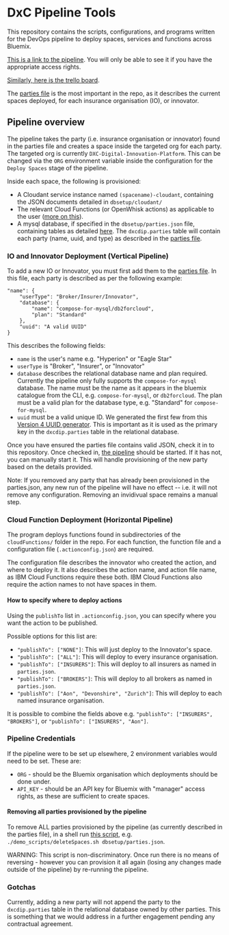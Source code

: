 # DxC Pipeline Tools

This repository contains the scripts, configurations, and programs written for the DevOps pipeline to deploy spaces, services and functions across Bluemix.

[This is a link to the pipeline](https://console.bluemix.net/devops/pipelines/4f66dc99-d97c-4379-bc3b-303af1e06de6?env_id=ibm%3Ayp%3Aus-south). 
You will only be able to see it if you have the appropriate access rights.

[Similarly, here is the trello board](https://trello.com/b/yBtaZipF/dxc-assistance).

The [parties file](dbsetup/parties.json) is the most important in the repo, as it describes the current spaces deployed, for each insurance organisation (IO), or innovator.

## Pipeline overview

The pipeline takes the party (i.e. insurance organisation or innovator) found in the parties file and creates a space inside the targeted org for each party.
The targeted org is currently `DXC-Digital-Innovation-Platform`. 
This can be changed via the `ORG` environment variable inside the configuration for the `Deploy Spaces` stage of the pipeline.

Inside each space, the following is provisioned:
- A Cloudant service instance named `(spacename)-cloudant`, containing the JSON documents detailed in `dbsetup/cloudant/`
- The relevant Cloud Functions (or OpenWhisk actions) as applicable to the user ([more on this](#cloud-function-deployment-horizontal-pipeline)).
- A mysql database, if specified in the `dbsetup/parties.json` file, containing tables as detailed [here](dbsetup/mysql/create_table_dxcdip.sql).
The `dxcdip.parties` table will contain each party (name, uuid, and type) as described in the [parties file](dbsetup/parties.json).

### IO and Innovator Deployment (Vertical Pipeline)

To add a new IO or Innovator, you must first add them to the [parties file](dbsetup/parties.json). In this file, each party is described as per the following example:
```
"name": {
    "userType": "Broker/Insurer/Innovator",
    "database": {
        "name": "compose-for-mysql/db2forcloud",
        "plan": "Standard"
    },
    "uuid": "A valid UUID"
}
```

This describes the following fields:
- `name` is the user's name e.g. "Hyperion" or "Eagle Star"
- `userType` is "Broker", "Insurer", or "Innovator"
- `database` describes the relational database name and plan required. Currently the pipeline only fully supports the `compose-for-mysql` database. 
The name must be the name as it appears in the bluemix catalogue from the CLI, e.g. `compose-for-mysql`, or `db2forcloud`.
The plan must be a valid plan for the database type, e.g. "Standard" for `compose-for-mysql`.
- `uuid` must be a valid unique ID. We generated the first few from this [Version 4 UUID generator](https://www.uuidgenerator.net/). 
This is important as it is used as the primary key in the `dxcdip.parties` table in the relational database.

Once you have ensured the parties file contains valid JSON, check it in to this repository.
Once checked in, [the pipeline](https://console.bluemix.net/devops/pipelines/4f66dc99-d97c-4379-bc3b-303af1e06de6?env_id=ibm%3Ayp%3Aus-south) should be started.
If it has not, you can manually start it. This will handle provisioning of the new party based on the details provided.

Note: If you removed any party that has already been provisioned in the parties.json, any new run of the pipeline will have no effect -- i.e. it will not remove any configuration. Removing an invidivual space remains a manual step.

### Cloud Function Deployment (Horizontal Pipeline)

The program deploys functions found in subdirectories of the `cloudFunctions/` folder in the repo.
For each function, the function file and a configuration file (`.actionconfig.json`) are required.

The configuration file describes the innovator who created the action, and where to deploy it. 
It also describes the action name, and action file name, as IBM Cloud Functions require these both.
IBM Cloud Functions also require the action names to not have spaces in them.

#### How to specify where to deploy actions

Using the `publishTo` list in `.actionconfig.json`, you can specify where you want the action to be published.

Possible options for this list are:
- `"publishTo": ["NONE"]`: This will just deploy to the Innovator's space.
- `"publishTo": ["ALL"]`: This will deploy to every insurance organisation.
- `"publishTo": ["INSURERS"]`: This will deploy to all insurers as named in `parties.json`.
- `"publishTo": ["BROKERS"]`: This will deploy to all brokers as named in `parties.json`.
- `"publishTo": ["Aon", "Devonshire", "Zurich"]`: This will deploy to each named insurance organisation.

It is possible to combine the fields above e.g. `"publishTo": ["INSURERS", "BROKERS"]`, or `"publishTo": ["INSURERS", "Aon"]`.

### Pipeline Credentials

If the pipeline were to be set up elsewhere, 2 environment variables would need to be set. These are:
- `ORG` - should be the Bluemix organisation which deployments should be done under.
- `API_KEY` - should be an API key for Bluemix with "manager" access rights, as these are sufficient to create spaces.

#### Removing all parties provisioned by the pipeline

To remove ALL parties provisioned by the pipeline (as currently described in the parties file), in a shell run [this script](demo_scripts/deleteSpaces.sh), e.g. `./demo_scripts/deleteSpaces.sh dbsetup/parties.json`.

WARNING: This script is non-discriminatory. Once run there is no means of reversing - however you can provision it all again (losing any changes made outside of the pipeline) by re-running the pipeline.

### Gotchas

Currently, adding a new party will not append the party to the `dxcdip.parties` table in the relational database owned by other parties. 
This is something that we would address in a further engagement pending any contractual agreement.